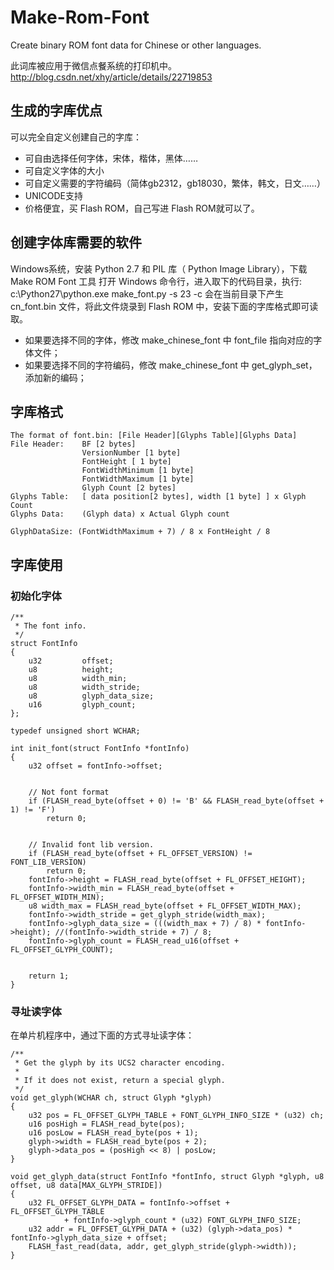 Make-Rom-Font
=============

Create binary ROM font data for Chinese or other languages.

此词库被应用于微信点餐系统的打印机中。
http://blog.csdn.net/xhy/article/details/22719853

生成的字库优点
------------

可以完全自定义创建自己的字库：
* 可自由选择任何字体，宋体，楷体，黑体……
* 可自定义字体的大小
* 可自定义需要的字符编码（简体gb2312，gb18030，繁体，韩文，日文……）
* UNICODE支持
* 价格便宜，买 Flash ROM，自己写进 Flash ROM就可以了。

创建字体库需要的软件
----------------

Windows系统，安装 Python 2.7 和 PIL 库（ Python Image Library），下载 Make ROM Font 工具
打开 Windows 命令行，进入取下的代码目录，执行: c:\Python27\python.exe make_font.py -s 23 -c
会在当前目录下产生 cn_font.bin 文件，将此文件烧录到 Flash ROM 中，安装下面的字库格式即可读取。
* 如果要选择不同的字体，修改 make_chinese_font 中 font_file 指向对应的字体文件；
* 如果要选择不同的字符编码，修改 make_chinese_font 中 get_glyph_set，添加新的编码；

字库格式
-------

	The format of font.bin: [File Header][Glyphs Table][Glyphs Data]
	File Header: 	BF [2 bytes]
					VersionNumber [1 byte]
					FontHeight [ 1 byte]
					FontWidthMinimum [1 byte]
					FontWidthMaximum [1 byte]
					Glyph Count [2 bytes] 
	Glyphs Table: 	[ data position[2 bytes], width [1 byte] ] x Glyph Count
	Glyphs Data:	(Glyph data) x Actual Glyph count

	GlyphDataSize: (FontWidthMaximum + 7) / 8 x FontHeight / 8

字库使用
-------

### 初始化字体

	/**
	 * The font info.
	 */
	struct FontInfo
	{
		u32			offset;
		u8			height;
		u8			width_min;
		u8			width_stride;
		u8			glyph_data_size;
		u16			glyph_count;
	};

	typedef unsigned short WCHAR;

	int init_font(struct FontInfo *fontInfo)
	{
		u32 offset = fontInfo->offset;


		// Not font format
		if (FLASH_read_byte(offset + 0) != 'B' && FLASH_read_byte(offset + 1) != 'F')
			return 0;


		// Invalid font lib version.
		if (FLASH_read_byte(offset + FL_OFFSET_VERSION) != FONT_LIB_VERSION)
			return 0;
		fontInfo->height = FLASH_read_byte(offset + FL_OFFSET_HEIGHT);
		fontInfo->width_min = FLASH_read_byte(offset + FL_OFFSET_WIDTH_MIN);
		u8 width_max = FLASH_read_byte(offset + FL_OFFSET_WIDTH_MAX);
		fontInfo->width_stride = get_glyph_stride(width_max);
		fontInfo->glyph_data_size = (((width_max + 7) / 8) * fontInfo->height); //(fontInfo->width_stride + 7) / 8;
		fontInfo->glyph_count = FLASH_read_u16(offset + FL_OFFSET_GLYPH_COUNT);


		return 1;
	}

### 寻址读字体

在单片机程序中，通过下面的方式寻址读字体：

	/**
	 * Get the glyph by its UCS2 character encoding.
	 *
	 * If it does not exist, return a special glyph.
	 */
	void get_glyph(WCHAR ch, struct Glyph *glyph)
	{
		u32 pos = FL_OFFSET_GLYPH_TABLE + FONT_GLYPH_INFO_SIZE * (u32) ch;
		u16 posHigh = FLASH_read_byte(pos);
		u16 posLow = FLASH_read_byte(pos + 1);
		glyph->width = FLASH_read_byte(pos + 2);
		glyph->data_pos = (posHigh << 8) | posLow;
	}

	void get_glyph_data(struct FontInfo *fontInfo, struct Glyph *glyph, u8 offset, u8 data[MAX_GLYPH_STRIDE])
	{
		u32 FL_OFFSET_GLYPH_DATA = fontInfo->offset + FL_OFFSET_GLYPH_TABLE
				+ fontInfo->glyph_count * (u32) FONT_GLYPH_INFO_SIZE;
		u32 addr = FL_OFFSET_GLYPH_DATA + (u32) (glyph->data_pos) * fontInfo->glyph_data_size + offset;
		FLASH_fast_read(data, addr, get_glyph_stride(glyph->width));
	}

